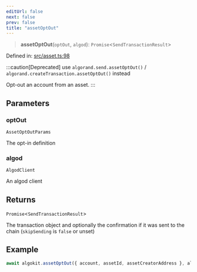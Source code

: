 ```yaml
---
editUrl: false
next: false
prev: false
title: "assetOptOut"
---
```


> **assetOptOut**(`optOut`, `algod`): `Promise`\<`SendTransactionResult`\>

Defined in: [src/asset.ts:98](https://github.com/algorandfoundation/algokit-utils-ts/blob/45957336d0cbf88c980c0a3343335a5e5e142c93/src/asset.ts#L98)

:::caution[Deprecated]
use `algorand.send.assetOptOut()` / `algorand.createTransaction.assetOptOut()` instead

Opt-out an account from an asset.
:::

## Parameters

### optOut

`AssetOptOutParams`

The opt-in definition

### algod

`AlgodClient`

An algod client

## Returns

`Promise`\<`SendTransactionResult`\>

The transaction object and optionally the confirmation if it was sent to the chain (`skipSending` is `false` or unset)

## Example

```typescript
await algokit.assetOptOut({ account, assetId, assetCreatorAddress }, algod)
```
